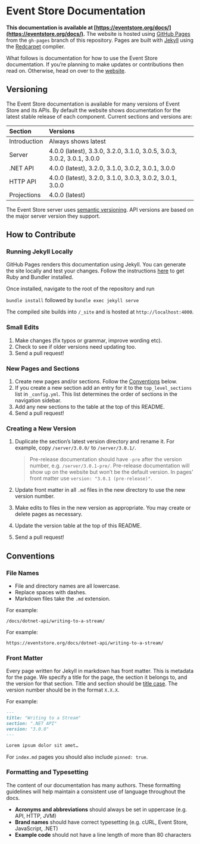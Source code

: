 # Event Store Documentation

**This documentation is available at [https://eventstore.org/docs/](https://eventstore.org/docs/).** The website is hosted using [GitHub Pages](https://pages.github.com) from the `gh-pages` branch of this repository. Pages are built with [Jekyll](http://jekyllrb.com) using the [Redcarpet](https://github.com/vmg/redcarpet) complier.

What follows is documentation for how to use the Event Store documentation. If you’re planning to make updates or contributions then read on. Otherwise, head on over to the [website](https://eventstore.org/docs/).

## Versioning

The Event Store documentation is available for many versions of Event Store and its APIs. By default the website shows documentation for the latest stable release of each component. Current sections and versions are:

| Section      | Versions                                                        |
| :----------- | :-------------------------------------------------------------- |
| Introduction | Always shows latest                                             |
| Server       | 4.0.0 (latest), 3.3.0, 3.2.0, 3.1.0, 3.0.5, 3.0.3, 3.0.2, 3.0.1, 3.0.0 |
| .NET API     | 4.0.0 (latest), 3.2.0, 3.1.0, 3.0.2, 3.0.1, 3.0.0                      |
| HTTP API     | 4.0.0 (latest), 3.2.0, 3.1.0, 3.0.3, 3.0.2, 3.0.1, 3.0.0               |
| Projections  | 4.0.0 (latest) |

The Event Store server uses [semantic versioning](http://semver.org). API versions are based on the major server version they support.

## How to Contribute

### Running Jekyll Locally

GitHub Pages renders this documentation using Jekyll. You can generate the site locally and test your changes. Follow the instructions [here](https://help.github.com/articles/using-jekyll-with-pages/#installing-jekyll) to get Ruby and Bundler installed.

Once installed, navigate to the root of the repository and run

`bundle install`
followed by
`bundle exec jekyll serve`

The compiled site builds into `/_site` and is hosted at `http://localhost:4000`.

### Small Edits

1. Make changes (fix typos or grammar, improve wording etc).
2. Check to see if older versions need updating too.
3. Send a pull request!

### New Pages and Sections

1. Create new pages and/or sections. Follow the [Conventions](#conventions) below.
2. If you create a new section add an entry for it to the `top_level_sections` list in `_config.yml`. This list determines the order of sections in the navigation sidebar.
3. Add any new sections to the table at the top of this README.
4. Send a pull request!

### Creating a New Version

1. Duplicate the section’s latest version directory and rename it. For example, copy `/server/3.0.0/` to `/server/3.0.1/`.

   > Pre-release documentation should have `-pre` after the version number, e.g. `/server/3.0.1-pre/`. Pre-release documentation will show up on the website but won’t be the default version. In pages’ front matter use `version: "3.0.1 (pre-release)"`.
2. Update front matter in all `.md` files in the new directory to use the new version number.
3. Make edits to files in the new version as appropriate. You may create or delete pages as necessary.
4. Update the version table at the top of this README.
5. Send a pull request!

## Conventions

### File Names

- File and directory names are all lowercase.
- Replace spaces with dashes.
- Markdown files take the `.md` extension.

For example:

```
/docs/dotnet-api/writing-to-a-stream/
```

For example:

```
https://eventstore.org/docs/dotnet-api/writing-to-a-stream/
```

### Front Matter

Every page written for Jekyll in markdown has front matter. This is metadata for the page. We specify a title for the page, the section it belongs to, and the version for that section. Title and section should be [title case](http://en.wiktionary.org/wiki/title_case). The version number should be in the format `X.X.X`.

For example:
```markdown
---
title: "Writing to a Stream"
section: ".NET API"
version: "3.0.0"
---

Lorem ipsum dolor sit amet…
```

For `index.md` pages you should also include `pinned: true`.

### Formatting and Typesetting

The content of our documentation has many authors. These formatting guidelines will help maintain a consistent use of language throughout the docs.

- **Acronyms and abbreviations** should always be set in uppercase (e.g. API, HTTP, JVM)
- **Brand names** should have correct typesetting (e.g. cURL, Event Store, JavaScript, .NET)
- **Example code** should not have a line length of more than 80 characters
